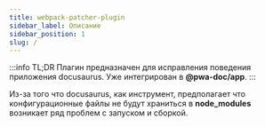 ```yaml
---
title: webpack-patcher-plugin
sidebar_label: Описание
sidebar_position: 1
slug: /
---
```


:::info TL;DR
Плагин предназначен для исправления поведения приложения docusaurus. Уже интегрирован в **@pwa-doc/app**.
:::

Из-за того что docusaurus, как инструмент, предполагает что конфигурационные файлы не будут храниться в **node_modules**
возникает ряд проблем с запуском и сборкой.
